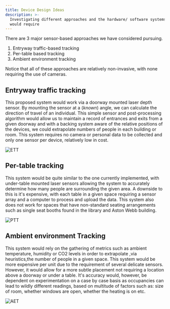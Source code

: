```yaml
---
title: Device Design Ideas
description: >-
  Investigating different approaches and the hardware/ software systems they
  would require
---
```

There are 3 major sensor-based approaches we have considered pursuing. 

1. Entryway traffic-based tracking
2. Per-table based tracking
3. Ambient environment tracking

Notice that all of these approaches are relatively non-invasive, with none requiring the use of cameras. 

## Entryway traffic tracking

This proposed system would work via a doorway mounted laser depth sensor. By mounting the sensor at a (*known*) angle, we can calculate the direction of travel of an individual. This simple sensor and post-processing algorithm would allow us to maintain a record of entrances and exits from a given doorway and with a backing system aware of the relative positions of the devices, we could extrapolate numbers of people in each building or room. 
This system requires no camera or personal data to be collected and only one sensor per device, relatively low in cost.


![ETT](/images/uploads/SDSDesignApproach1.jpg)


## Per-table tracking

This system would be quite similar to the one currently implemented, with under-table mounted laser sensors allowing the system to accurately determine how many people are surrounding the given area. A downside to this is it's expensive, with each table in a given space requiring a sensor array and a computer to process and upload the data. This system also does not work for spaces that have non-standard seating arrangements such as single seat booths found in the library and Aston Webb building. 

![PTT](/img/SDSDesignApproach2.jpg)

## Ambient environment Tracking

This system would rely on the gathering of metrics such as ambient temperature, humidity or CO2 levels in order to extrapolate ,via heuristics,the number of people in a given space. This system would be more expensive per unit due to the requirement of several delicate sensors. However, it would allow for a more subtle placement not requiring a location above a doorway or under a table. It's accuracy would, however, be dependent on experimentation on a case by case basis as occupancies can lead to wildly different readings, based on multitude of factors such as: size of room, whether windows are open, whether the heating is on etc. 

![AET](/img/SDSDesignApproach3.jpg)
